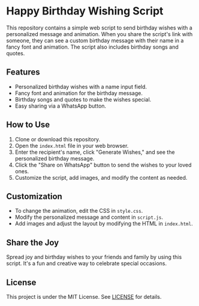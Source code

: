 # Happy Birthday Wishing Script

This repository contains a simple web script to send birthday wishes with a personalized message and animation. When you share the script's link with someone, they can see a custom birthday message with their name in a fancy font and animation. The script also includes birthday songs and quotes.

## Features

- Personalized birthday wishes with a name input field.
- Fancy font and animation for the birthday message.
- Birthday songs and quotes to make the wishes special.
- Easy sharing via a WhatsApp button.

## How to Use

1. Clone or download this repository.
2. Open the `index.html` file in your web browser.
3. Enter the recipient's name, click "Generate Wishes," and see the personalized birthday message.
4. Click the "Share on WhatsApp" button to send the wishes to your loved ones.
5. Customize the script, add images, and modify the content as needed.

## Customization

- To change the animation, edit the CSS in `style.css`.
- Modify the personalized message and content in `script.js`.
- Add images and adjust the layout by modifying the HTML in `index.html`.

## Share the Joy

Spread joy and birthday wishes to your friends and family by using this script. It's a fun and creative way to celebrate special occasions.

## License

This project is under the MIT License. See [LICENSE](LICENSE) for details.
